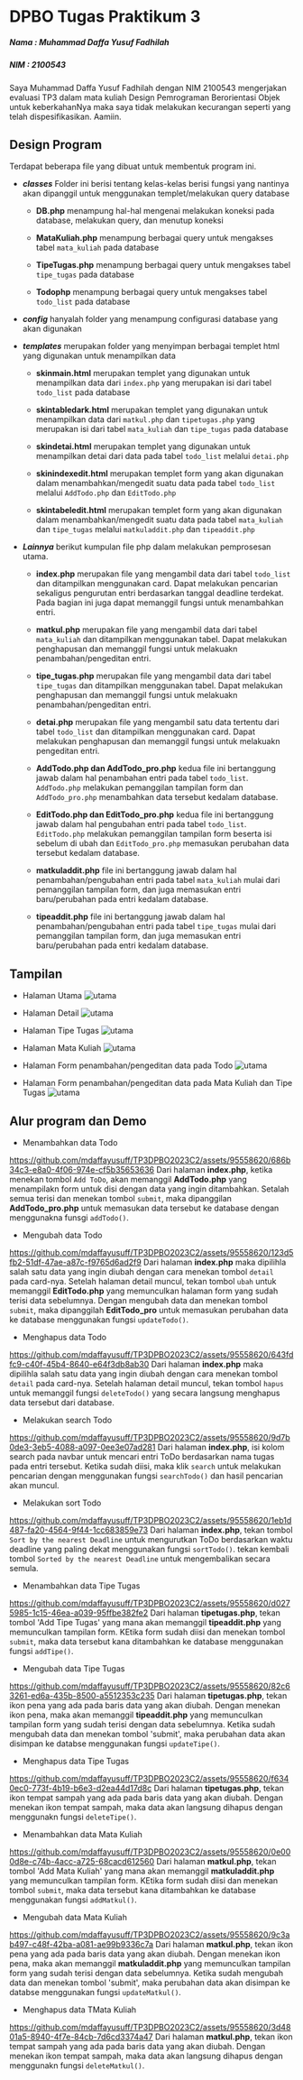 # **DPBO Tugas Praktikum 3**

##### **Nama : Muhammad Daffa Yusuf Fadhilah**

##### **NIM : 2100543**

Saya Muhammad Daffa Yusuf Fadhilah dengan NIM 2100543 mengerjakan evaluasi TP3
dalam mata kuliah Design Pemrograman Berorientasi Objek
untuk keberkahanNya maka saya tidak melakukan kecurangan seperti
yang telah dispesifikasikan. Aamiin.

## **Design Program**

Terdapat beberapa file yang dibuat untuk membentuk program ini.

- **_classes_** Folder ini berisi tentang kelas-kelas berisi fungsi yang nantinya akan dipanggil untuk menggunakan templet/melakukan query database

  - **DB.php** menampung hal-hal mengenai melakukan koneksi pada database, melakukan query, dan menutup koneksi

  - **MataKuliah.php** menampung berbagai query untuk mengakses tabel `mata_kuliah` pada database

  - **TipeTugas.php** menampung berbagai query untuk mengakses tabel `tipe_tugas` pada database

  - **Todophp** menampung berbagai query untuk mengakses tabel `todo_list` pada database

- **_config_** hanyalah folder yang menampung configurasi database yang akan digunakan
- **_templates_** merupakan folder yang menyimpan berbagai templet html yang digunakan untuk menampilkan data

  - **skinmain.html** merupakan templet yang digunakan untuk menampilkan data dari `index.php` yang merupakan isi dari tabel `todo_list` pada database

  - **skintabledark.html** merupakan templet yang digunakan untuk menampilkan data dari `matkul.php` dan `tipetugas.php` yang merupakan isi dari tabel `mata_kuliah` dan `tipe_tugas` pada database

  - **skindetai.html** merupakan templet yang digunakan untuk menampilkan detai dari data pada tabel `todo_list` melalui `detai.php`

  - **skinindexedit.html** merupakan templet form yang akan digunakan dalam menambahkan/mengedit suatu data pada tabel `todo_list` melalui `AddTodo.php` dan `EditTodo.php`

  - **skintabeledit.html** merupakan templet form yang akan digunakan dalam menambahkan/mengedit suatu data pada tabel `mata_kuliah` dan `tipe_tugas` melalui `matkuladdit.php` dan `tipeaddit.php`

- **_Lainnya_** berikut kumpulan file php dalam melakukan pemprosesan utama.

  - **index.php** merupakan file yang mengambil data dari tabel `todo_list` dan ditampilkan menggunakan card. Dapat melakukan pencarian sekaligus pengurutan entri berdasarkan tanggal deadline terdekat. Pada bagian ini juga dapat memanggil fungsi untuk menambahkan entri.

  - **matkul.php** merupakan file yang mengambil data dari tabel `mata_kuliah` dan ditampilkan menggunakan tabel. Dapat melakukan penghapusan dan memanggil fungsi untuk melakuakn penambahan/pengeditan entri.

  - **tipe_tugas.php** merupakan file yang mengambil data dari tabel `tipe_tugas` dan ditampilkan menggunakan tabel. Dapat melakukan penghapusan dan memanggil fungsi untuk melakuakn penambahan/pengeditan entri.

  - **detai.php** merupakan file yang mengambil satu data tertentu dari tabel `todo_list` dan ditampilkan menggunakan card. Dapat melakukan penghapusan dan memanggil fungsi untuk melakuakn pengeditan entri.

  - **AddTodo.php dan AddTodo_pro.php** kedua file ini bertanggung jawab dalam hal penambahan entri pada tabel `todo_list`. `AddTodo.php` melakukan pemanggilan tampilan form dan `AddTodo_pro.php` menambahkan data tersebut kedalam database.

  - **EditTodo.php dan EditTodo_pro.php** kedua file ini bertanggung jawab dalam hal pengubahan entri pada tabel `todo_list`. `EditTodo.php` melakukan pemanggilan tampilan form beserta isi sebelum di ubah dan `EditTodo_pro.php` memasukan perubahan data tersebut kedalam database.

  - **matkuladdit.php** file ini bertanggung jawab dalam hal penambahan/pengubahan entri pada tabel `mata_kuliah` mulai dari pemanggilan tampilan form, dan juga memasukan entri baru/perubahan pada entri kedalam database.

  - **tipeaddit.php** file ini bertanggung jawab dalam hal penambahan/pengubahan entri pada tabel `tipe_tugas` mulai dari pemanggilan tampilan form, dan juga memasukan entri baru/perubahan pada entri kedalam database.

## **Tampilan**

- Halaman Utama
  ![utama](https://github.com/mdaffayusuff/TP3DPBO2023C2/blob/main/Screenshot%20TP3/halaman_utama.png?raw=true)

- Halaman Detail
  ![utama](https://github.com/mdaffayusuff/TP3DPBO2023C2/blob/main/Screenshot%20TP3/halaman_detail.png?raw=true)

- Halaman Tipe Tugas
  ![utama](https://github.com/mdaffayusuff/TP3DPBO2023C2/blob/main/Screenshot%20TP3/halaman_tipetugas.png?raw=true)

- Halaman Mata Kuliah
  ![utama](https://github.com/mdaffayusuff/TP3DPBO2023C2/blob/main/Screenshot%20TP3/halaman_matakuliah.png?raw=true)

- Halaman Form penambahan/pengeditan data pada Todo
  ![utama](https://github.com/mdaffayusuff/TP3DPBO2023C2/blob/main/Screenshot%20TP3/form_utama.png?raw=true)

- Halaman Form penambahan/pengeditan data pada Mata Kuliah dan Tipe Tugas
  ![utama](https://github.com/mdaffayusuff/TP3DPBO2023C2/blob/main/Screenshot%20TP3/form_kecil.png?raw=true)

## **Alur program dan Demo**

- Menambahkan data Todo

https://github.com/mdaffayusuff/TP3DPBO2023C2/assets/95558620/686b34c3-e8a0-4f06-974e-cf5b35653636
Dari halaman **index.php**, ketika menekan tombol `Add ToDo`, akan memanggil **AddTodo.php** yang menampilakn form untuk disi dengan data yang ingin ditambahkan. Setalah semua terisi dan menekan tombol `submit`, maka dipanggilan **AddTodo_pro.php** untuk memasukan data tersebut ke database dengan menggunakna funsgi `addTodo()`.

- Mengubah data Todo

https://github.com/mdaffayusuff/TP3DPBO2023C2/assets/95558620/123d5fb2-51df-47ae-a87c-f9765d6ad2f9
Dari halaman **index.php** maka dipilihla salah satu data yang ingin diubah dengan cara menekan tombol `detail` pada card-nya. Setelah halaman detail muncul, tekan tombol `ubah` untuk memanggil **EditTodo.php** yang memunculkan halaman form yang sudah terisi data sebelumnya. Dengan mengubah data dan menekan tombol `submit`, maka dipanggilah **EditTodo_pro** untuk memasukan perubahan data ke database menggunakan fungsi `updateTodo()`.

- Menghapus data Todo

https://github.com/mdaffayusuff/TP3DPBO2023C2/assets/95558620/643fdfc9-c40f-45b4-8640-e64f3db8ab30
Dari halaman **index.php** maka dipilihla salah satu data yang ingin diubah dengan cara menekan tombol `detail` pada card-nya. Setelah halaman detail muncul, tekan tombol `hapus` untuk memanggil fungsi `deleteTodo()` yang secara langsung menghapus data tersebut dari database.

- Melakukan search Todo

https://github.com/mdaffayusuff/TP3DPBO2023C2/assets/95558620/9d7b0de3-3eb5-4088-a097-0ee3e07ad281
Dari halaman **index.php**, isi kolom search pada navbar untuk mencari entri ToDo berdasarkan nama tugas pada entri tersebut. Ketika sudah diisi, maka klik `search` untuk melakukan pencarian dengan menggunakan fungsi `searchTodo()` dan hasil pencarian akan muncul.

- Melakukan sort Todo

https://github.com/mdaffayusuff/TP3DPBO2023C2/assets/95558620/1eb1d487-fa20-4564-9f44-1cc683859e73
Dari halaman **index.php**, tekan tombol `Sort by the nearest Deadline` untuk mengurutkan ToDo berdasarkan waktu deadline yang paling dekat menggunakan fungsi `sortTodo()`. tekan kembali tombol `Sorted by the nearest Deadline` untuk mengembalikan secara semula.

- Menambahkan data Tipe Tugas

https://github.com/mdaffayusuff/TP3DPBO2023C2/assets/95558620/d0275985-1c15-46ea-a039-95ffbe382fe2
Dari halaman **tipetugas.php**, tekan tombol 'Add Tipe Tugas' yang mana akan memanggil **tipeaddit.php** yang memunculkan tampilan form. KEtika form sudah diisi dan menekan tombol `submit`, maka data tersebut kana ditambahkan ke database menggunakan fungsi `addTipe()`.

- Mengubah data Tipe Tugas

https://github.com/mdaffayusuff/TP3DPBO2023C2/assets/95558620/82c63261-ed6a-435b-8500-a5512353c235
Dari halaman **tipetugas.php**, tekan ikon pena yang ada pada baris data yang akan diubah. Dengan menekan ikon pena, maka akan memanggil **tipeaddit.php** yang memunculkan tampilan form yang sudah terisi dengan data sebelumnya. Ketika sudah mengubah data dan menekan tombol 'submit', maka perubahan data akan disimpan ke databse menggunakan fungsi `updateTipe()`.

- Menghapus data Tipe Tugas

https://github.com/mdaffayusuff/TP3DPBO2023C2/assets/95558620/f6340ec0-773f-4b19-b6e3-d2ea44d17d8c
Dari halaman **tipetugas.php**, tekan ikon tempat sampah yang ada pada baris data yang akan diubah. Dengan menekan ikon tempat sampah, maka data akan langsung dihapus dengan menggunakn fungsi `deleteTipe()`.

- Menambahkan data Mata Kuliah


https://github.com/mdaffayusuff/TP3DPBO2023C2/assets/95558620/0e000d8e-c74b-4acc-a725-68cacd612560
Dari halaman **matkul.php**, tekan tombol 'Add Mata Kuliah' yang mana akan memanggil **matkuladdit.php** yang memunculkan tampilan form. KEtika form sudah diisi dan menekan tombol `submit`, maka data tersebut kana ditambahkan ke database menggunakan fungsi `addMatkul()`.

- Mengubah data Mata Kuliah

https://github.com/mdaffayusuff/TP3DPBO2023C2/assets/95558620/9c3ab497-c48f-42ba-a081-ae99b9336c7a
Dari halaman **matkul.php**, tekan ikon pena yang ada pada baris data yang akan diubah. Dengan menekan ikon pena, maka akan memanggil **matkuladdit.php** yang memunculkan tampilan form yang sudah terisi dengan data sebelumnya. Ketika sudah mengubah data dan menekan tombol 'submit', maka perubahan data akan disimpan ke databse menggunakan fungsi `updateMatkul()`.

- Menghapus data TMata Kuliah

https://github.com/mdaffayusuff/TP3DPBO2023C2/assets/95558620/3d4801a5-8940-4f7e-84cb-7d6cd3374a47
Dari halaman **matkul.php**, tekan ikon tempat sampah yang ada pada baris data yang akan diubah. Dengan menekan ikon tempat sampah, maka data akan langsung dihapus dengan menggunakn fungsi `deleteMatkul()`.
